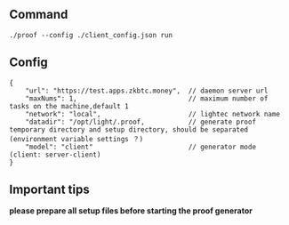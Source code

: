 ## Command

    ./proof --config ./client_config.json run

## Config

    {
        "url": "https://test.apps.zkbtc.money",  // daemon server url
        "maxNums": 1,                            // maximum number of tasks on the machine,default 1
        "network": "local",                      // lightec network name
        "datadir": "/opt/light/.proof,           // generate proof temporary directory and setup directory, should be separated (environment variable settings ？)
        "model": "client"                        // generator mode (client: server-client)
    }

## Important tips
**please prepare all setup files before starting the proof generator**